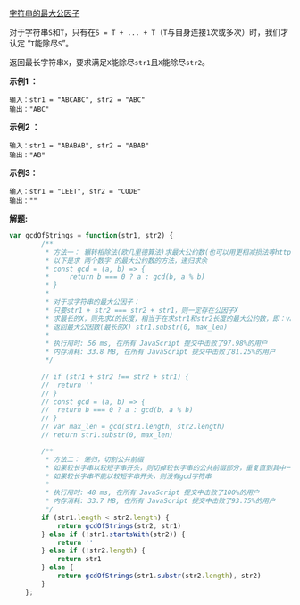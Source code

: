 [字符串的最大公因子](https://leetcode-cn.com/problems/greatest-common-divisor-of-strings/)

对于字符串`S`和`T`，只有在`S = T + ... + T`（`T`与自身连接`1`次或多次）时，我们才认定 “`T`能除尽`S`”。

返回最长字符串`X`，要求满足`X`能除尽`str1`且`X`能除尽`str2`。

**示例1 ：**

```
输入：str1 = "ABCABC", str2 = "ABC"
输出："ABC"
```

**示例2 ：**

```
输入：str1 = "ABABAB", str2 = "ABAB"
输出："AB"
```

**示例3：**

```
输入：str1 = "LEET", str2 = "CODE"
输出：""
```

**解题:**

```js
var gcdOfStrings = function(str1, str2) {
		/**
		 * 方法一： 辗转相除法(欧几里德算法)求最大公约数(也可以用更相减损法等https://baike.baidu.com/item/%E6%9C%80%E5%A4%A7%E5%85%AC%E7%BA%A6%E6%95%B0/869308?fr=aladdin)
		 * 以下是求 两个数字 的最大公约数的方法，递归求余
		 * const gcd = (a, b) => {
		 *     return b === 0 ? a : gcd(b, a % b)
		 * }
		 *
		 * 对于求字符串的最大公因子：
		 * 只要str1 + str2 === str2 + str1，则一定存在公因子X
		 * 求最长的X，则先求X的长度，相当于在求str1和str2长度的最大公约数，即：var max_len = gcd(str1.length, str2.length)
		 * 返回最大公因数(最长的X) str1.substr(0, max_len)
		 *
		 * 执行用时: 56 ms, 在所有 JavaScript 提交中击败了97.98%的用户
		 * 内存消耗: 33.8 MB, 在所有 JavaScript 提交中击败了81.25%的用户
		 */
		
		// if (str1 + str2 !== str2 + str1) {
		// 	return ''
		// }
		// const gcd = (a, b) => {
		// 	return b === 0 ? a : gcd(b, a % b)
		// }
		// var max_len = gcd(str1.length, str2.length)
		// return str1.substr(0, max_len)

		/**
		 * 方法二： 递归，切割公共前缀
		 * 如果较长字串以较短字串开头，则切掉较长字串的公共前缀部分，重复直到其中一个为空，另一个不为空的即为gcd字串
		 * 如果较长字串不能以较短字串开头，则没有gcd字符串
		 *
		 * 执行用时: 48 ms, 在所有 JavaScript 提交中击败了100%的用户
		 * 内存消耗: 33.7 MB, 在所有 JavaScript 提交中击败了93.75%的用户
		 */
		if (str1.length < str2.length) {
			return gcdOfStrings(str2, str1)
		} else if (!str1.startsWith(str2)) {
			return ''
		} else if (!str2.length) {
			return str1
		} else {
			return gcdOfStrings(str1.substr(str2.length), str2)
		}
	};
```